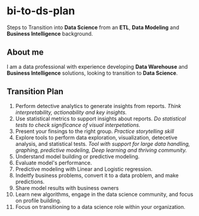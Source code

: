 # bi-to-ds-plan
Steps to Transition into **Data Science** from an **ETL**, **Data Modeling** and **Business Intelligence** background.

## About me
I am a data professional with experience developing **Data Warehouse** and **Business Intelligence** solutions, looking to transition to **Data Science**.

## Transition Plan
1. Perform detective analytics to generate insights from reports. *Think interpretability, actionability and key insights.*
2. Use statistical metrics to support insights about reports. *Do statistical tests to check significance of visual interpetations.*
3. Present your finsings to the right group. *Practice storytelling skill*
4. Explore tools to perform data exploration, visualization, detecetive analysis, and statistical tests. *Tool with support for large data handling, graphing, predictive modeling, Deep learning and thriving community.*
5. Understand model building or predictive modeling.
6. Evaluate model's performance.
7. Predictive modeling with Linear and Logistic regression.
8. Indeitfy business problems, convert it to a data problem, and make predictions.
9. Share model results with business owners
10. Learn new algorithms, engage in the data science community, and focus on profile building.
11. Focus on transitioning to a data science role within your organization.
